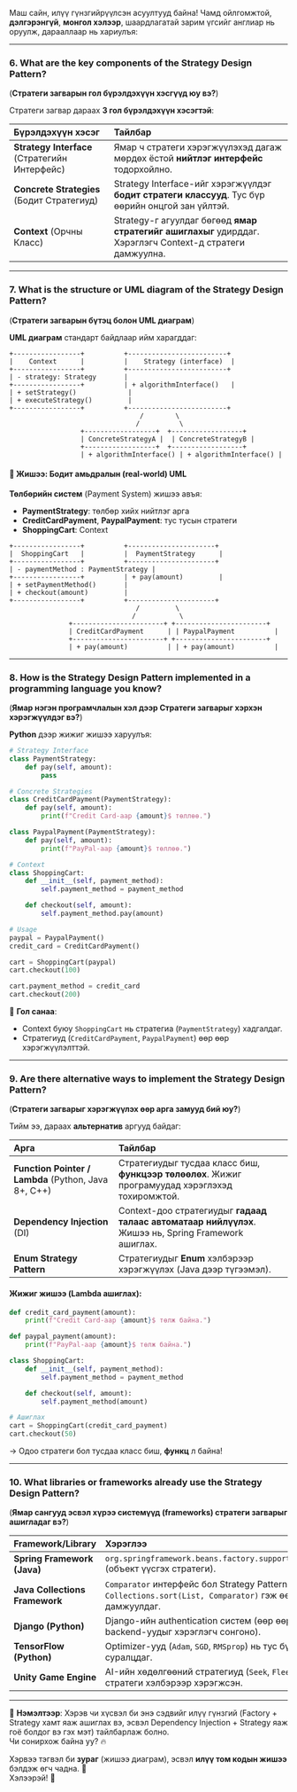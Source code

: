 Маш сайн, илүү гүнзгийрүүлсэн асуултууд байна! Чамд ойлгомжтой, **дэлгэрэнгүй**, **монгол хэлээр**, шаардлагатай зарим үгсийг англиар нь оруулж, дарааллаар нь хариулъя:

---

### 6. **What are the key components of the Strategy Design Pattern?**  
(**Стратеги загварын гол бүрэлдэхүүн хэсгүүд юу вэ?**)

Стратеги загвар дараах **3 гол бүрэлдэхүүн хэсэгтэй**:

| Бүрэлдэхүүн хэсэг | Тайлбар |
|:---|:---|
| **Strategy Interface** (Стратегийн Интерфейс) | Ямар ч стратеги хэрэгжүүлэхэд дагаж мөрдөх ёстой **нийтлэг интерфейс** тодорхойлно. |
| **Concrete Strategies** (Бодит Стратегиуд) | Strategy Interface-ийг хэрэгжүүлдэг **бодит стратеги классууд**. Тус бүр өөрийн онцгой зан үйлтэй. |
| **Context** (Орчны Класс) | Strategy-г агуулдаг бөгөөд **ямар стратегийг ашиглахыг** удирддаг. Хэрэглэгч Context-д стратеги дамжуулна. |

---

### 7. **What is the structure or UML diagram of the Strategy Design Pattern?**  
(**Стратеги загварын бүтэц болон UML диаграм**)

**UML диаграм** стандарт байдлаар ийм харагддаг:

```
+-----------------+          +-------------------------+
|    Context      |          |    Strategy (interface)  |
+-----------------+          +-------------------------+
| - strategy: Strategy       |
+-----------------+          | + algorithmInterface()   |
| + setStrategy()             |
| + executeStrategy()         |
+-----------------+          +-------------------------+
                                 /        \
                                /          \
                  +------------------+  +------------------+
                  | ConcreteStrategyA |  | ConcreteStrategyB |
                  +------------------+  +------------------+
                  | + algorithmInterface() | + algorithmInterface() |
```

#### 📌 Жишээ: Бодит амьдралын (real-world) UML

**Төлбөрийн систем** (Payment System) жишээ авъя:

- **PaymentStrategy**: төлбөр хийх нийтлэг арга
- **CreditCardPayment**, **PaypalPayment**: тус тусын стратеги
- **ShoppingCart**: Context

```
+-----------------+          +----------------------+
|  ShoppingCart   |          |  PaymentStrategy      |
+-----------------+          +----------------------+
| - paymentMethod : PaymentStrategy |
+-----------------+          | + pay(amount)         |
| + setPaymentMethod()       |
| + checkout(amount)         |
+-----------------+          +----------------------+
                                /         \
                               /           \
               +-----------------------+ +-----------------------+
               | CreditCardPayment      | | PaypalPayment          |
               +-----------------------+ +-----------------------+
               | + pay(amount)          | | + pay(amount)          |
```

---

### 8. **How is the Strategy Design Pattern implemented in a programming language you know?**  
(**Ямар нэгэн програмчлалын хэл дээр Стратеги загварыг хэрхэн хэрэгжүүлдэг вэ?**)

**Python** дээр жижиг жишээ харуулъя:

```python
# Strategy Interface
class PaymentStrategy:
    def pay(self, amount):
        pass

# Concrete Strategies
class CreditCardPayment(PaymentStrategy):
    def pay(self, amount):
        print(f"Credit Card-аар {amount}$ төллөө.")

class PaypalPayment(PaymentStrategy):
    def pay(self, amount):
        print(f"PayPal-аар {amount}$ төллөө.")

# Context
class ShoppingCart:
    def __init__(self, payment_method):
        self.payment_method = payment_method

    def checkout(self, amount):
        self.payment_method.pay(amount)

# Usage
paypal = PaypalPayment()
credit_card = CreditCardPayment()

cart = ShoppingCart(paypal)
cart.checkout(100)

cart.payment_method = credit_card
cart.checkout(200)
```

🧠 **Гол санаа**:  
- Context буюу `ShoppingCart` нь стратегиа (`PaymentStrategy`) хадгалдаг.  
- Стратегиуд (`CreditCardPayment`, `PaypalPayment`) өөр өөр хэрэгжүүлэлттэй.

---

### 9. **Are there alternative ways to implement the Strategy Design Pattern?**  
(**Стратеги загварыг хэрэгжүүлэх өөр арга замууд бий юу?**)

Тийм ээ, дараах **альтернатив** аргууд байдаг:

| Арга | Тайлбар |
|:---|:---|
| **Function Pointer / Lambda** (Python, Java 8+, C++) | Стратегиудыг тусдаа класс биш, **функцээр төлөөлөх**. Жижиг програмуудад хэрэглэхэд тохиромжтой. |
| **Dependency Injection** (DI) | Context-доо стратегиудыг **гадаад талаас автоматаар нийлүүлэх**. Жишээ нь, Spring Framework ашиглах. |
| **Enum Strategy Pattern** | Стратегиудыг **Enum** хэлбэрээр хэрэгжүүлэх (Java дээр түгээмэл). |

#### Жижиг жишээ (Lambda ашиглах):
```python
def credit_card_payment(amount):
    print(f"Credit Card-аар {amount}$ төлж байна.")

def paypal_payment(amount):
    print(f"PayPal-аар {amount}$ төлж байна.")

class ShoppingCart:
    def __init__(self, payment_method):
        self.payment_method = payment_method

    def checkout(self, amount):
        self.payment_method(amount)

# Ашиглах
cart = ShoppingCart(credit_card_payment)
cart.checkout(50)
```
→ Одоо стратеги бол тусдаа класс биш, **функц** л байна!

---

### 10. **What libraries or frameworks already use the Strategy Design Pattern?**  
(**Ямар сангууд эсвэл хүрээ системүүд (frameworks) стратеги загварыг ашигладаг вэ?**)

| Framework/Library | Хэрэглээ |
|:---|:---|
| **Spring Framework (Java)** | `org.springframework.beans.factory.support.InstantiationStrategy` (объект үүсгэх стратеги). |
| **Java Collections Framework** | `Comparator` интерфейс бол Strategy Pattern: `Collections.sort(List, Comparator)` гэж өөр стратеги дамжуулдаг. |
| **Django (Python)** | Django-ийн authentication систем (өөр өөр Authentication backend-уудыг хэрэглэгч сонгоно). |
| **TensorFlow (Python)** | Optimizer-ууд (`Adam`, `SGD`, `RMSprop`) нь тус бүр өөр стратегиар суралцдаг. |
| **Unity Game Engine** | AI-ийн хөдөлгөөний стратегиуд (`Seek`, `Flee`, `Patrol`) тус тусдаа стратеги хэлбэрээр хэрэгжсэн. |

---

💬 **Нэмэлтээр**: Хэрэв чи хүсвэл би энэ сэдвийг илүү гүнзгий (Factory + Strategy хамт яаж ашиглах вэ, эсвэл Dependency Injection + Strategy яаж гоё болдог вэ гэх мэт) тайлбарлаж болно.  
Чи сонирхож байна уу? 🔥 

Хэрвээ тэгвэл би **зураг** (жишээ диаграм), эсвэл **илүү том кодын жишээ** бэлдэж өгч чадна. 🎯  
Хэлээрэй! 🚀